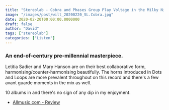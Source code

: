 ```yaml
---
title: "Stereolab - Cobra and Phases Group Play Voltage in the Milky Night (1999)"
image: "/images/post/wilt_20200220_SL.Cobra.jpg"
date: 2020-02-20T00:00:00.0000000
draft: false
author: "David"
tags: ["stereolab"]
categories: ["Listen"]
---
```

### An end-of-century pre-millennial masterpiece.   
  
Letitia Sadier and Mary Hanson are on their best collaborative form, harmonising/counter-harmonising beautifully. The horns introduced in Dots and Loops are more prevalent throughout on this record and there's a few avant guarde moments in the mix as well.    
  
10 albums in and there's no sign of any dip in my enjoyment.  

-  [Allmusic.com - Review](https://www.allmusic.com/album/cobra-and-phases-group-play-voltage-in-the-milky-night-mw0000245572)